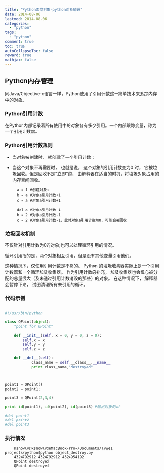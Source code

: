 ```yaml
---
title: "Python面向对象-python对象销毁"
date: 2014-08-06
lastmod: 2014-08-06
categories:
  - "python"
tags:
  - "python"
comment: true
toc: true
autoCollapseToc: false
reward: true
mathjax: false
---
```


## Python内存管理

 同Java/Objective-c语言一样，Python使用了引用计数这一简单技术来追踪内存中的对象。

### Python引用计数

在Python内部记录着所有使用中的对象各有多少引用。一个内部跟踪变量，称为一个引用计数器。

### Python引用计数规则

* 当对象被创建时， 就创建了一个引用计数；
* 当这个对象不再需要时， 也就是说， 这个对象的引用计数变为0 时， 它被垃圾回收。但是回收不是"立即"的， 由解释器在适当的时机，将垃圾对象占用的内存空间回收。 
  
	    a = 1 #创建对象a
	    b = a #对象a引用计数+1 
	    c = a #对象a引用计数+1
	    
	    del a #对象a引用计数-1
	    b = 2 #对象a引用计数-1
	    c = 2 #对象a引用计数-1，此时对象a引用计数为0，可能会被回收

### 垃圾回收机制

不仅针对引用计数为0的对象;也可以处理循环引用的情况。   

循环引用指的是，两个对象相互引用，但是没有其他变量引用他们。

   这种情况下，仅使用引用计数是不够的。
    Python 的垃圾收集器实际上是一个引用计数器和一个循环垃圾收集器。
    作为引用计数的补充， 垃圾收集器也会留心被分配的总量很大（及未通过引用计数销毁的那些）的对象。 
    在这种情况下， 解释器会暂停下来， 试图清理所有未引用的循环。
    
    
### 代码示例

``` python

#!/usr/bin/python

class QPoint(object):
	"point for QPoint"

	def __init__(self, x = 0, y = 0, z = 0):
		self.x = x
		self.y = y
		self.z = z

	def __del__(self):
			class_name = self.__class__.__name__
			print class_name,"destroyed"



point1 = QPoint()
point2 = point1;

point3 = QPoint(2,3,4)

print id(point1), id(point2), id(point3) #输出对象的id

#del point1
#del point2
#del point3


```

### 执行情况
```terminal
    ksnowlv@ksnowlvdeMacBook-Pro~/Documents/lvwei projects/python$python object_destroy.py 
    4324792912 4324792912 4324954192
    QPoint destroyed
    QPoint destroyed
```